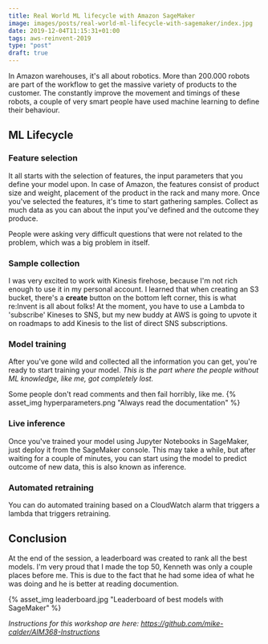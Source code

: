 ```yaml
---
title: Real World ML lifecycle with Amazon SageMaker
image: images/posts/real-world-ml-lifecycle-with-sagemaker/index.jpg
date: 2019-12-04T11:15:31+01:00
tags: aws-reinvent-2019
type: "post"
draft: true
---
```


In Amazon warehouses, it's all about robotics. More than 200.000 robots are part of the workflow to get the massive variety of products to the customer. The constantly improve the movement and timings of these robots, a couple of very smart people have used machine learning to define their behaviour.

## ML Lifecycle
### Feature selection
It all starts with the selection of features, the input parameters that you define your model upon. In case of Amazon, the features consist of product size and weight, placement of the product in the rack and many more. Once you've selected the features, it's time to start gathering samples. Collect as much data as you can about the input you've defined and the outcome they produce.

People were asking very difficult questions that were not related to the problem, which was a big problem in itself.

### Sample collection
I was very excited to work with Kinesis firehose, because I'm not rich enough to use it in my personal account. I learned that when creating an S3 bucket, there's a **create** button on the bottom left corner, this is what re:Invent is all about folks! At the moment, you have to use a Lambda to 'subscribe' Kineses to SNS, but my new buddy at AWS is going to upvote it on roadmaps to add Kinesis to the list of direct SNS subscriptions.

### Model training
After you've gone wild and collected all the information you can get, you're ready to start training your model. *This is the part where the people without ML knowledge, like me, got completely lost.*

Some people don't read comments and then fail horribly, like me.
{% asset_img hyperparameters.png "Always read the documentation" %}

### Live inference
Once you've trained your model using Jupyter Notebooks in SageMaker, just deploy it from the SageMaker console. This may take a while, but after waiting for a couple of minutes, you can start using the model to predict outcome of new data, this is also known as inference.

### Automated retraining
You can do automated training based on a CloudWatch alarm that triggers a lambda that triggers retraining.

## Conclusion
At the end of the session, a leaderboard was created to rank all the best models. I'm very proud that I made the top 50, Kenneth was only a couple places before me. This is due to the fact that he had some idea of what he was doing and he is better at reading documention.

{% asset_img leaderboard.jpg "Leaderboard of best models with SageMaker" %}

*Instructions for this workshop are here: https://github.com/mike-calder/AIM368-Instructions*
